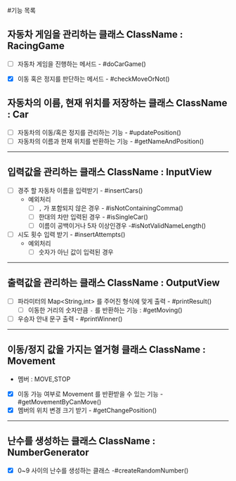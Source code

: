 #기능 목록

## 자동차 게임을 관리하는 클래스 ClassName : RacingGame
- [ ] 자동차 게임을 진행하는 메서드 - #doCarGame()
- [x] 이동 혹은 정지를 판단하는 메서드 - #checkMoveOrNot()


## 자동차의 이름, 현재 위치를 저장하는 클래스 ClassName : Car
- [ ] 자동차의 이동/혹은 정지를 관리하는 기능 - #updatePosition()
- [ ] 자동차의 이름과 현재 위치를 반환하는 기능 - #getNameAndPosition()
---
## 입력값을 관리하는 클래스 ClassName : InputView
- [ ] 경주 할 자동차 이름을 입력받기 - #insertCars()
  - 예외처리
    - [ ] `,` 가 포함되지 않은 경우 - #isNotContainingComma()
    - [ ] 한대의 차만 입력된 경우 - #isSingleCar()
    - [ ] 이름이 공백이거나 5자 이상인경우 -#isNotValidNameLength()
- [ ] 시도 횟수 입력 받기 - #insertAttempts()
  - 예외처리
    - [ ] 숫자가 아닌 값이 입력된 경우
---
## 출력값을 관리하는 클래스 ClassName : OutputView
- [ ] 파라미터의 Map<String,int> 를 주어진 형식에 맞게 출력 - #printResult()
  - [ ] 이동한 거리의 숫자만큼 `-` 를 반환하는 기능 : #getMoving()
- [ ] 우승자 안내 문구 출력 - #printWinner()
---
## 이동/정지 값을 가지는 열거형 클래스 ClassName : Movement
- 멤버 : MOVE,STOP
- [x] 이동 가능 여부로 Movement 를 반환받을 수 있는 기능 - #getMovementByCanMove()
- [x] 멤버의 위치 변경 크기 받기 - #getChangePosition()
---
## 난수를 생성하는 클래스 ClassName : NumberGenerator
- [x] 0~9 사이의 난수를 생성하는 클래스 -#createRandomNumber()
